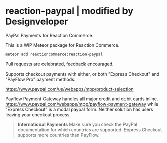 reaction-paypal | modified by Designveloper
=============

PayPal Payments for Reaction Commerce.

This is a WIP Meteor package for Reaction Commerce.

```bash
meteor add reactioncommerce:reaction-paypal
```

Pull requests are celebrated, feedback encouraged.

Supports checkout payments with either, or both "Express Checkout" and "PayFlow Pro" payment methods.

https://www.paypal.com/us/webapps/mpp/product-selection

Payflow Payment Gateway handles all major credit and debit cards inline. https://www.paypal.com/webapps/mpp/payflow-payment-gateway while "Express Checkout" is a modal paypal form.  Neither solution has users leaving your checkout process.

> **International Payments** Make sure you check the PayPal documentation for which countries are supported. Express Checkout supports more countries than PayFlow.
